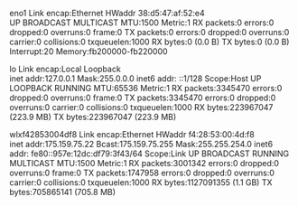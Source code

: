 eno1      Link encap:Ethernet  HWaddr 38:d5:47:af:52:e4  
          UP BROADCAST MULTICAST  MTU:1500  Metric:1
          RX packets:0 errors:0 dropped:0 overruns:0 frame:0
          TX packets:0 errors:0 dropped:0 overruns:0 carrier:0
          collisions:0 txqueuelen:1000 
          RX bytes:0 (0.0 B)  TX bytes:0 (0.0 B)
          Interrupt:20 Memory:fb200000-fb220000 

lo        Link encap:Local Loopback  
          inet addr:127.0.0.1  Mask:255.0.0.0
          inet6 addr: ::1/128 Scope:Host
          UP LOOPBACK RUNNING  MTU:65536  Metric:1
          RX packets:3345470 errors:0 dropped:0 overruns:0 frame:0
          TX packets:3345470 errors:0 dropped:0 overruns:0 carrier:0
          collisions:0 txqueuelen:1000 
          RX bytes:223967047 (223.9 MB)  TX bytes:223967047 (223.9 MB)

wlxf42853004df8 Link encap:Ethernet  HWaddr f4:28:53:00:4d:f8  
          inet addr:175.159.75.22  Bcast:175.159.75.255  Mask:255.255.254.0
          inet6 addr: fe80::957e:12dc:df79:3f43/64 Scope:Link
          UP BROADCAST RUNNING MULTICAST  MTU:1500  Metric:1
          RX packets:3001342 errors:0 dropped:0 overruns:0 frame:0
          TX packets:1747958 errors:0 dropped:0 overruns:0 carrier:0
          collisions:0 txqueuelen:1000 
          RX bytes:1127091355 (1.1 GB)  TX bytes:705865141 (705.8 MB)

